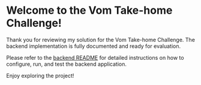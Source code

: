 # Welcome to the Vom Take-home Challenge!

Thank you for reviewing my solution for the Vom Take-home Challenge. The backend implementation is fully documented and ready for evaluation.

Please refer to the [backend README](backend/README.md) for detailed instructions on how to configure, run, and test the backend application.

Enjoy exploring the project!
